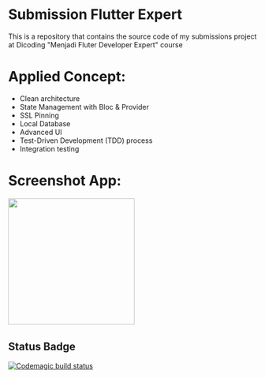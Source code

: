 # Submission Flutter Expert
This is a repository that contains the source code of my submissions project at Dicoding "Menjadi Fluter Developer Expert" course


# Applied Concept:
- Clean architecture
- State Management with Bloc & Provider
- SSL Pinning
- Local Database
- Advanced UI
- Test-Driven Development (TDD) process
- Integration testing

# Screenshot App:
<img src="https://github.com/dicky7/DiTonton_Expert/blob/submission_2_search/assets/app_screenshot1.jpg" width="256">&nbsp;&nbsp;

## Status Badge
[![Codemagic build status](https://api.codemagic.io/apps/63843c488d8edee564809083/63843c488d8edee564809082/status_badge.svg)](https://codemagic.io/apps/63843c488d8edee564809083/63843c488d8edee564809082/latest_build)
